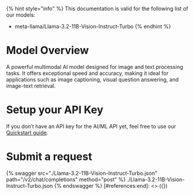 [#references:start]: <> ({ "template": "openapi" })
{% hint style="info" %}
This documentation is valid for the following list of our models:
* meta-llama/Llama-3.2-11B-Vision-Instruct-Turbo
{% endhint %}

# Model Overview
A powerful multimodal AI model designed for image and text processing tasks. It offers exceptional speed and accuracy, making it ideal for applications such as image captioning, visual question answering, and image-text retrieval.

# Setup your API Key
If you don’t have an API key for the AI/ML API yet, feel free to use our [Quickstart guide](https://docs.aimlapi.com/quickstart/setting-up).

# Submit a request
{% swagger src="./Llama-3.2-11B-Vision-Instruct-Turbo.json" path="/v2/chat/completions" method="post" %}
./Llama-3.2-11B-Vision-Instruct-Turbo.json
{% endswagger %}
[#references:end]: <> ({})